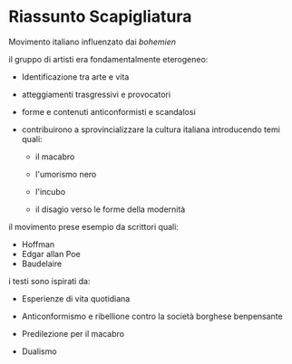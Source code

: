 # Riassunto Scapigliatura

Movimento italiano influenzato dai *bohemien*

il gruppo di artisti era fondamentalmente eterogeneo:
- Identificazione tra arte e vita

- atteggiamenti trasgressivi e provocatori

- forme e contenuti anticonformisti e scandalosi

- contribuirono a sprovincializzare la cultura italiana introducendo temi quali:
	- il macabro
	
	- l'umorismo nero
	
	- l'incubo
	
	- il disagio verso le forme della modernità

il movimento prese esempio da scrittori quali:
- Hoffman
- Edgar allan Poe
- Baudelaire

i testi sono ispirati da:
- Esperienze di vita quotidiana

- Anticonformismo e ribellione contro la società borghese benpensante

- Predilezione per il macabro

- Dualismo


<!--stackedit_data:
eyJoaXN0b3J5IjpbLTQ3OTI4MTYwNywxNTI1NzIyNjk5XX0=
-->